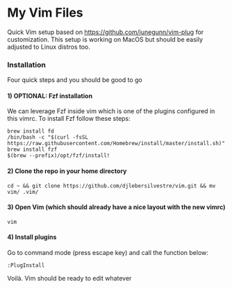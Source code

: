 # My Vim Files

Quick Vim setup based on https://github.com/junegunn/vim-plug for customization.
This setup is working on MacOS but should be easily adjusted to Linux distros too.

### Installation

Four quick steps and you should be good to go

#### 1) OPTIONAL: Fzf installation

We can leverage Fzf inside vim which is one of the plugins configured in this vimrc.
To install Fzf follow these steps:

```
brew install fd
/bin/bash -c "$(curl -fsSL https://raw.githubusercontent.com/Homebrew/install/master/install.sh)"
brew install fzf
$(brew --prefix)/opt/fzf/install!
```

#### 2) Clone the repo in your home directory

```
cd ~ && git clone https://github.com/djlebersilvestre/vim.git && mv vim/ .vim/
```

#### 3) Open Vim (which should already have a nice layout with the new vimrc)

```
vim
```

#### 4) Install plugins

Go to command mode (press escape key) and call the function below:

```
:PlugInstall
```

Voilà. Vim should be ready to edit whatever
